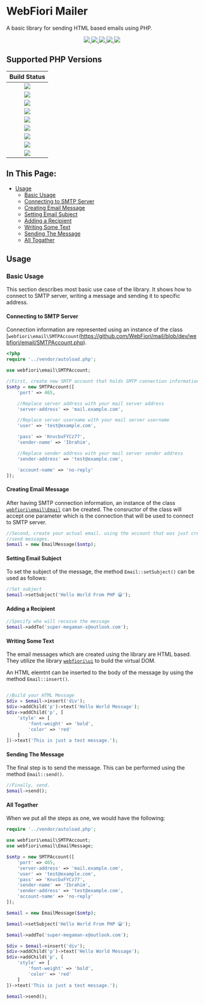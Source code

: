 # WebFiori Mailer 
A basic library for sending HTML based emails using PHP. 


<p align="center">
  <a target="_blank" href="https://github.com/WebFiori/mail/actions/workflows/php83.yml">
    <img src="https://github.com/WebFiori/mail/actions/workflows/php83.yml/badge.svg?branch=main">
  </a>
  <a href="https://codecov.io/gh/WebFiori/mail">
    <img src="https://codecov.io/gh/WebFiori/mail/branch/main/graph/badge.svg" />
  </a>
  <a href="https://sonarcloud.io/dashboard?id=WebFiori_mail">
      <img src="https://sonarcloud.io/api/project_badges/measure?project=WebFiori_mail&metric=alert_status" />
  </a>
  <a href="https://github.com/WebFiori/mail/releases">
      <img src="https://img.shields.io/github/release/WebFiori/mail.svg?label=latest" />
  </a>
  <a href="https://packagist.org/packages/webfiori/mailer">
    <img src="https://img.shields.io/packagist/dt/webfiori/mailer?color=light-green">
  </a>
</p>

## Supported PHP Versions
|                                                                                        Build Status                                                                                        |
|:------------------------------------------------------------------------------------------------------------------------------------------------------------------------------------------:|
| <a target="_blank" href="https://github.com/WebFiori/mail/actions/workflows/php70.yml"><img src="https://github.com/WebFiori/mail/actions/workflows/php70.yml/badge.svg?branch=main"></a>  |
| <a target="_blank" href="https://github.com/WebFiori/mail/actions/workflows/php71.yml"><img src="https://github.com/WebFiori/mail/actions/workflows/php71.yml/badge.svg?branch=main"></a>  |
| <a target="_blank" href="https://github.com/WebFiori/mail/actions/workflows/php72.yml"><img src="https://github.com/WebFiori/mail/actions/workflows/php72.yml/badge.svg?branch=main"></a>  |
| <a target="_blank" href="https://github.com/WebFiori/mail/actions/workflows/php73.yml"><img src="https://github.com/WebFiori/mail/actions/workflows/php73.yml/badge.svg?branch=main"></a>  |
| <a target="_blank" href="https://github.com/WebFiori/mail/actions/workflows/php74.yml"><img src="https://github.com/WebFiori/mail/actions/workflows/php74.yml/badge.svg?branch=main"></a>  |
| <a target="_blank" href="https://github.com/WebFiori/mail/actions/workflows/php80.yml"><img src="https://github.com/WebFiori/mail/actions/workflows/php80.yml/badge.svg?branch=main"></a>  |
| <a target="_blank" href="https://github.com/WebFiori/mail/actions/workflows/php81.yml"><img src="https://github.com/WebFiori/mail/actions/workflows/php81.yml/badge.svg?branch=main"></a>  |
| <a target="_blank" href="https://github.com/WebFiori/mail/actions/workflows/php82.yml"><img src="https://github.com/WebFiori/mail/actions/workflows/php82.yml/badge.svg?branch=main"></a>  |
| <a target="_blank" href="https://github.com/WebFiori/mail/actions/workflows/php83.yml"><img src="https://github.com/WebFiori/mail/actions/workflows/php83.yml/badge.svg?branch=main"></a>  |

## In This Page:
* [Usage](#usage)
  * [Basic Usage](#basic-usage)
  * [Connecting to SMTP Server](#connecting-to-smtp-server)
  * [Creating Email Message](#creating-email-message)
  * [Setting Email Subject](#setting-email-subject)
  * [Adding a Recipient](#adding-a-recipient)
  * [Writing Some Text](#writing-some-text)
  * [Sending The Message](#sending-the-message)
  * [All Togather](#all-togather)

## Usage

### Basic Usage

This section describes most basic use case of the library. It shows how to connect to SMTP server, writing a message and sending it to specific address.

#### Connecting to SMTP Server

Connection information are represented using an instance of the class [`webfiori\email\SMTPAccount`(https://github.com/WebFiori/mail/blob/dev/webfiori/email/SMTPAccount.php).
``` php
<?php
require '../vendor/autoload.php';

use webfiori\email\SMTPAccount;

//First, create new SMTP account that holds SMTP connection information.
$smtp = new SMTPAccount([
    'port' => 465,

    //Replace server address with your mail server address
    'server-address' => 'mail.example.com',

    //Replace server username with your mail server username
    'user' => 'test@example.com',

    'pass' => 'KnvcbxFYCz77',
    'sender-name' => 'Ibrahim',

    //Replace sender address with your mail server sender address
    'sender-address' => 'test@example.com',

    'account-name' => 'no-reply'
]);
```

#### Creating Email Message

After having SMTP connection information, an instance of the class [`webfiori\email\Email`](https://github.com/WebFiori/mail/blob/dev/webfiori/email/Email.php) can be created. The consructor of the class will accept one parameter which is the connection that will be used to connect to SMTP server.

``` php
//Second, create your actual email. using the account that was just created to
//send messages.
$email = new EmailMessage($smtp);
```
#### Setting Email Subject

To set the subject of the message, the method `Email::setSubject()` can be used as follows:
``` php
//Set subject
$email->setSubject('Hello World From PHP 😀');
```

#### Adding a Recipient

``` php
//Specify who will receive the message
$email->addTo('super-megaman-x@outlook.com');
```

#### Writing Some Text

The email messages which are created using the library are HTML based. They utilize the library [`webfiori\ui`](https://github.com/WebFiori/ui) to build the virtual DOM.

An HTML elemtnt can be inserted to the body of the message by using the method `Email::insert()`.

``` php

//Build your HTML Message
$div = $email->insert('div');
$div->addChild('p')->text('Hello World Message');
$div->addChild('p', [
    'style' => [
        'font-weight' => 'bold',
        'color' => 'red'
    ]
])->text('This is just a test message.');
```

#### Sending The Message

The final step is to send the message. This can be performed using the method `Email::send()`.

``` php
//Finally, send.
$email->send();
```

#### All Togather

When we put all the steps as one, we would have the following:

``` php
require '../vendor/autoload.php';

use webfiori\email\SMTPAccount;
use webfiori\email\EmailMessage;

$smtp = new SMTPAccount([
    'port' => 465,
    'server-address' => 'mail.example.com',
    'user' => 'test@example.com',
    'pass' => 'KnvcbxFYCz77',
    'sender-name' => 'Ibrahim',
    'sender-address' => 'test@example.com',
    'account-name' => 'no-reply'
]);

$email = new EmailMessage($smtp);

$email->setSubject('Hello World From PHP 😀');

$email->addTo('super-megaman-x@outlook.com');

$div = $email->insert('div');
$div->addChild('p')->text('Hello World Message');
$div->addChild('p', [
    'style' => [
        'font-weight' => 'bold',
        'color' => 'red'
    ]
])->text('This is just a test message.');

$email->send();
```
